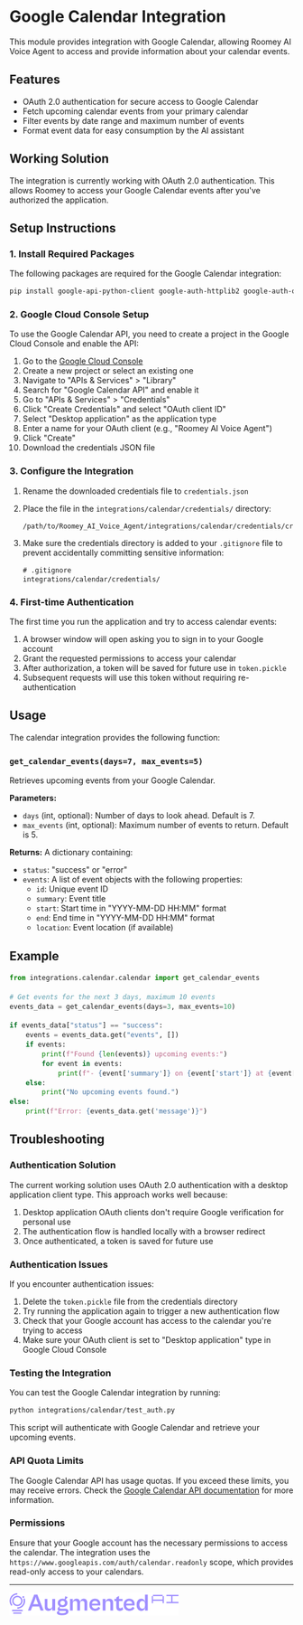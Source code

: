 # Google Calendar Integration

This module provides integration with Google Calendar, allowing Roomey AI Voice Agent to access and provide information about your calendar events.

## Features

- OAuth 2.0 authentication for secure access to Google Calendar
- Fetch upcoming calendar events from your primary calendar
- Filter events by date range and maximum number of events
- Format event data for easy consumption by the AI assistant

## Working Solution

The integration is currently working with OAuth 2.0 authentication. This allows Roomey to access your Google Calendar events after you've authorized the application.

## Setup Instructions

### 1. Install Required Packages

The following packages are required for the Google Calendar integration:

```bash
pip install google-api-python-client google-auth-httplib2 google-auth-oauthlib python-dotenv
```

### 2. Google Cloud Console Setup

To use the Google Calendar API, you need to create a project in the Google Cloud Console and enable the API:

1. Go to the [Google Cloud Console](https://console.cloud.google.com/)
2. Create a new project or select an existing one
3. Navigate to "APIs & Services" > "Library"
4. Search for "Google Calendar API" and enable it
5. Go to "APIs & Services" > "Credentials"
6. Click "Create Credentials" and select "OAuth client ID"
7. Select "Desktop application" as the application type
8. Enter a name for your OAuth client (e.g., "Roomey AI Voice Agent")
9. Click "Create"
10. Download the credentials JSON file

### 3. Configure the Integration

1. Rename the downloaded credentials file to `credentials.json`
2. Place the file in the `integrations/calendar/credentials/` directory:
   ```
   /path/to/Roomey_AI_Voice_Agent/integrations/calendar/credentials/credentials.json
   ```

3. Make sure the credentials directory is added to your `.gitignore` file to prevent accidentally committing sensitive information:
   ```
   # .gitignore
   integrations/calendar/credentials/
   ```

### 4. First-time Authentication

The first time you run the application and try to access calendar events:

1. A browser window will open asking you to sign in to your Google account
2. Grant the requested permissions to access your calendar
3. After authorization, a token will be saved for future use in `token.pickle`
4. Subsequent requests will use this token without requiring re-authentication

## Usage

The calendar integration provides the following function:

### `get_calendar_events(days=7, max_events=5)`

Retrieves upcoming events from your Google Calendar.

**Parameters:**
- `days` (int, optional): Number of days to look ahead. Default is 7.
- `max_events` (int, optional): Maximum number of events to return. Default is 5.

**Returns:**
A dictionary containing:
- `status`: "success" or "error"
- `events`: A list of event objects with the following properties:
  - `id`: Unique event ID
  - `summary`: Event title
  - `start`: Start time in "YYYY-MM-DD HH:MM" format
  - `end`: End time in "YYYY-MM-DD HH:MM" format
  - `location`: Event location (if available)

## Example

```python
from integrations.calendar.calendar import get_calendar_events

# Get events for the next 3 days, maximum 10 events
events_data = get_calendar_events(days=3, max_events=10)

if events_data["status"] == "success":
    events = events_data.get("events", [])
    if events:
        print(f"Found {len(events)} upcoming events:")
        for event in events:
            print(f"- {event['summary']} on {event['start']} at {event['location']}")
    else:
        print("No upcoming events found.")
else:
    print(f"Error: {events_data.get('message')}")
```

## Troubleshooting

### Authentication Solution

The current working solution uses OAuth 2.0 authentication with a desktop application client type. This approach works well because:

1. Desktop application OAuth clients don't require Google verification for personal use
2. The authentication flow is handled locally with a browser redirect
3. Once authenticated, a token is saved for future use

### Authentication Issues

If you encounter authentication issues:

1. Delete the `token.pickle` file from the credentials directory
2. Try running the application again to trigger a new authentication flow
3. Check that your Google account has access to the calendar you're trying to access
4. Make sure your OAuth client is set to "Desktop application" type in Google Cloud Console

### Testing the Integration

You can test the Google Calendar integration by running:

```bash
python integrations/calendar/test_auth.py
```

This script will authenticate with Google Calendar and retrieve your upcoming events.

### API Quota Limits

The Google Calendar API has usage quotas. If you exceed these limits, you may receive errors. Check the [Google Calendar API documentation](https://developers.google.com/calendar/api/guides/quota) for more information.

### Permissions

Ensure that your Google account has the necessary permissions to access the calendar. The integration uses the `https://www.googleapis.com/auth/calendar.readonly` scope, which provides read-only access to your calendars.

---

<p align="left">
  <a href="https://augmentedstartups.com">
    <img src="../../assets/Main logo_purple.png" alt="Augmented AI Logo" width="300"/>
  </a>
  <br>
</p>
